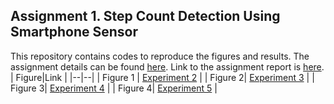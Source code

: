 

## Assignment 1. Step Count Detection Using Smartphone Sensor

This repository contains codes to reproduce the figures and results. The assignment details can be found [here](https://www.craft.do/s/MAdQrLOO9ErCvc/x/3EF62E9A-7E25-46FF-8C10-FFC4B6CFD4E9/b/3E401202-5A3D-4893-B822-609946191743/Assignment_1). Link to the assignment report is [here](report.pdf).
|  Figure|Link  |
|--|--|
| Figure 1 | [Experiment 2](Experiment-2.ipynb)  |
| Figure 2|  [Experiment 3](Experiment-3.ipynb)  |
| Figure 3|  [Experiment 4](Experiment-4.ipynb)  |
| Figure 4|  [Experiment 5](Experiment-5.ipynb)  |
